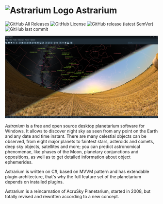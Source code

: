 # ![Astrarium Logo](https://github.com/Astrarium/Astrarium/blob/master/Astrarium/Logo/32.png?raw=true) Astrarium 
![GitHub All Releases](https://img.shields.io/github/downloads/Astrarium/Astrarium/total)
![GitHub License](https://img.shields.io/github/license/Astrarium/Astrarium)
![GitHub release (latest SemVer)](https://img.shields.io/github/v/release/Astrarium/Astrarium)
![GitHub last commit](https://img.shields.io/github/last-commit/Astrarium/Astrarium)

<p align="center">
  <img src="https://github.com/Astrarium/Astrarium/blob/master/Screenshot.png?raw=true">
</p>

*Astrarium* is a free and open source desktop planetarium software for Windows. 
It allows to discover night sky as seen from any point on the Earth and any date and time instant. 
There are many celestial objects can be observed, from eight major planets to faintest stars, asteroids and comets, deep sky objects, satellites and more; you can predict astronomical phenomenae, like phases of the Moon, planetary conjunctions and oppositions, as well as to get detailed information about object ephemerides.

Astrarium is written on C#, based on MVVM pattern and has extendable plugin architecture, that's why the full feature set of the planetarium depends on installed plugins.

Astrarium is a reincarnation of AcruSky Planetarium, started in 2008, but totally revised and rewritten according to a new concept.

